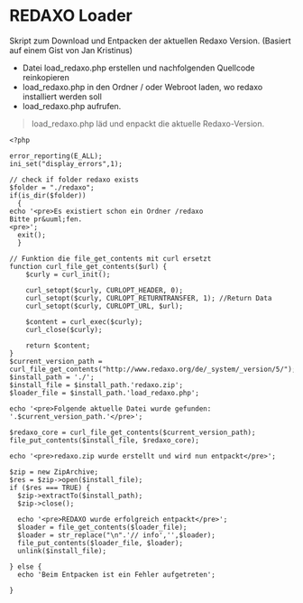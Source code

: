 # REDAXO Loader
Skript zum Download und Entpacken der aktuellen Redaxo Version.
(Basiert auf einem Gist von Jan Kristinus)

- Datei load_redaxo.php erstellen und nachfolgenden Quellcode reinkopieren
- load_redaxo.php in den Ordner / oder Webroot laden, wo redaxo installiert werden soll
- load_redaxo.php aufrufen. 

> load_redaxo.php läd und enpackt die aktuelle Redaxo-Version. 


    <?php 

    error_reporting(E_ALL);
    ini_set("display_errors",1);

    // check if folder redaxo exists
    $folder = "./redaxo";
    if(is_dir($folder))
      {
    echo '<pre>Es existiert schon ein Ordner /redaxo 
    Bitte pr&uuml;fen.
    <pre>';
      exit();
      }

    // Funktion die file_get_contents mit curl ersetzt
    function curl_file_get_contents($url) {
        $curly = curl_init();

        curl_setopt($curly, CURLOPT_HEADER, 0);
        curl_setopt($curly, CURLOPT_RETURNTRANSFER, 1); //Return Data
        curl_setopt($curly, CURLOPT_URL, $url);

        $content = curl_exec($curly);
        curl_close($curly);

        return $content;
    }
    $current_version_path = curl_file_get_contents("http://www.redaxo.org/de/_system/_version/5/");
    $install_path = './';
    $install_file = $install_path.'redaxo.zip';
    $loader_file = $install_path.'load_redaxo.php';

    echo '<pre>Folgende aktuelle Datei wurde gefunden: '.$current_version_path.'</pre>';

    $redaxo_core = curl_file_get_contents($current_version_path);
    file_put_contents($install_file, $redaxo_core);

    echo '<pre>redaxo.zip wurde erstellt und wird nun entpackt</pre>';

    $zip = new ZipArchive;
    $res = $zip->open($install_file);
    if ($res === TRUE) {
      $zip->extractTo($install_path);
      $zip->close();

      echo '<pre>REDAXO wurde erfolgreich entpackt</pre>';
      $loader = file_get_contents($loader_file);
      $loader = str_replace("\n".'// info','',$loader);
      file_put_contents($loader_file, $loader);
      unlink($install_file);

    } else {
      echo 'Beim Entpacken ist ein Fehler aufgetreten';

    }
